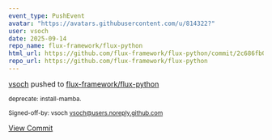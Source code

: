 ```yaml
---
event_type: PushEvent
avatar: "https://avatars.githubusercontent.com/u/814322?"
user: vsoch
date: 2025-09-14
repo_name: flux-framework/flux-python
html_url: https://github.com/flux-framework/flux-python/commit/2c686fb0dedabdf8f02350c1362a5ef16d491489
repo_url: https://github.com/flux-framework/flux-python
---
```


<a href='https://github.com/vsoch' target='_blank'>vsoch</a> pushed to <a href='https://github.com/flux-framework/flux-python' target='_blank'>flux-framework/flux-python</a>

<small>deprecate: install-mamba.

Signed-off-by: vsoch <vsoch@users.noreply.github.com></small>

<a href='https://github.com/flux-framework/flux-python/commit/2c686fb0dedabdf8f02350c1362a5ef16d491489' target='_blank'>View Commit</a>